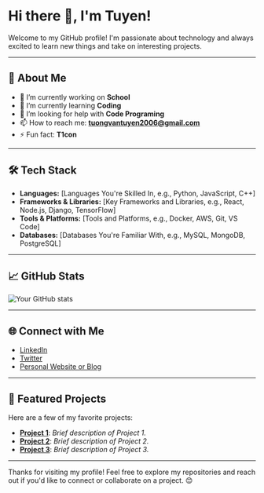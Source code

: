 # Hi there 👋, I'm Tuyen!

Welcome to my GitHub profile! I'm passionate about technology and always excited to learn new things and take on interesting projects.

---

## 🚀 About Me

- 🔭 I’m currently working on **School**
- 🌱 I’m currently learning **Coding**
- 🤔 I’m looking for help with **Code Programing**
- 📫 How to reach me: **tuongvantuyen2006@gmail.com**
- ⚡ Fun fact: **T1con**

---

## 🛠️ Tech Stack

- **Languages:** [Languages You're Skilled In, e.g., Python, JavaScript, C++]
- **Frameworks & Libraries:** [Key Frameworks and Libraries, e.g., React, Node.js, Django, TensorFlow]
- **Tools & Platforms:** [Tools and Platforms, e.g., Docker, AWS, Git, VS Code]
- **Databases:** [Databases You're Familiar With, e.g., MySQL, MongoDB, PostgreSQL]

---

## 📈 GitHub Stats

![Your GitHub stats](https://github-readme-stats.vercel.app/api?username=YourUsername&show_icons=true&theme=default)

---

## 🌐 Connect with Me

- [LinkedIn](https://www.linkedin.com/in/yourusername/)
- [Twitter](https://twitter.com/yourusername/)
- [Personal Website or Blog](https://yourwebsite.com)

---

## 📂 Featured Projects

Here are a few of my favorite projects:

- [**Project 1**](https://github.com/yourusername/project1): *Brief description of Project 1.*
- [**Project 2**](https://github.com/yourusername/project2): *Brief description of Project 2.*
- [**Project 3**](https://github.com/yourusername/project3): *Brief description of Project 3.*

---

Thanks for visiting my profile! Feel free to explore my repositories and reach out if you'd like to connect or collaborate on a project. 😊
